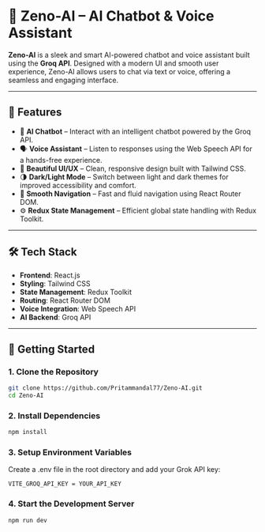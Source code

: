 # 🤖 Zeno-AI – AI Chatbot & Voice Assistant

**Zeno-AI** is a sleek and smart AI-powered chatbot and voice assistant built using the **Groq API**. Designed with a modern UI and smooth user experience, Zeno-AI allows users to chat via text or voice, offering a seamless and engaging interface.

---

## 🚀 Features

- 💬 **AI Chatbot** – Interact with an intelligent chatbot powered by the Groq API.  
- 🗣️ **Voice Assistant** – Listen to responses using the Web Speech API for a hands-free experience.  
- 🎨 **Beautiful UI/UX** – Clean, responsive design built with Tailwind CSS.  
- 🌗 **Dark/Light Mode** – Switch between light and dark themes for improved accessibility and comfort.  
- 🧭 **Smooth Navigation** – Fast and fluid navigation using React Router DOM.  
- ⚙️ **Redux State Management** – Efficient global state handling with Redux Toolkit.  

---

## 🛠️ Tech Stack

- **Frontend**: React.js  
- **Styling**: Tailwind CSS  
- **State Management**: Redux Toolkit  
- **Routing**: React Router DOM  
- **Voice Integration**: Web Speech API  
- **AI Backend**: Groq API  

---

## 🔧 Getting Started

### 1. Clone the Repository

```bash
git clone https://github.com/Pritammandal77/Zeno-AI.git
cd Zeno-AI
```

### 2. Install Dependencies
```bash
npm install
```

### 3. Setup Environment Variables
Create a .env file in the root directory and add your Grok API key:
```
VITE_GROQ_API_KEY = YOUR_API_KEY
```

### 4. Start the Development Server
```
npm run dev
```





